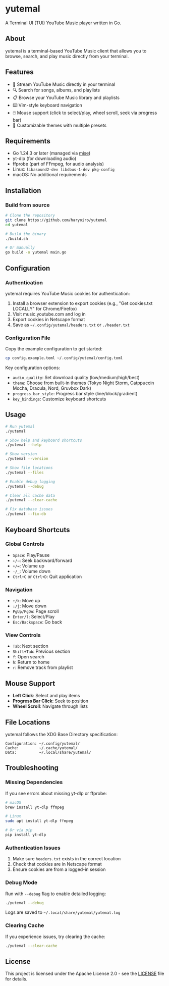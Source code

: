 # yutemal

A Terminal UI (TUI) YouTube Music player written in Go.

## About

yutemal is a terminal-based YouTube Music client that allows you to browse, search, and play music directly from your terminal.

## Features

- 🎵 Stream YouTube Music directly in your terminal
- 🔍 Search for songs, albums, and playlists
- 📋 Browse your YouTube Music library and playlists
- ⌨️ Vim-style keyboard navigation
- 🖱️ Mouse support (click to select/play, wheel scroll, seek via progress bar)
- 🎨 Customizable themes with multiple presets

## Requirements

- Go 1.24.3 or later (managed via [mise](https://mise.jdx.dev/))
- yt-dlp (for downloading audio)
- ffprobe (part of FFmpeg, for audio analysis)
- Linux: `libasound2-dev libdbus-1-dev pkg-config`
- macOS: No additional requirements

## Installation

### Build from source

```bash
# Clone the repository
git clone https://github.com/haryoiro/yutemal
cd yutemal

# Build the binary
./build.sh

# Or manually
go build -o yutemal main.go
```

## Configuration

### Authentication

yutemal requires YouTube Music cookies for authentication:

1. Install a browser extension to export cookies (e.g., "Get cookies.txt LOCALLY" for Chrome/Firefox)
2. Visit music.youtube.com and log in
3. Export cookies in Netscape format
4. Save as `~/.config/yutemal/headers.txt` or `./header.txt`

### Configuration File

Copy the example configuration to get started:

```bash
cp config.example.toml ~/.config/yutemal/config.toml
```

Key configuration options:
- `audio_quality`: Set download quality (low/medium/high/best)
- `theme`: Choose from built-in themes (Tokyo Night Storm, Catppuccin Mocha, Dracula, Nord, Gruvbox Dark)
- `progress_bar_style`: Progress bar style (line/block/gradient)
- `key_bindings`: Customize keyboard shortcuts

## Usage

```bash
# Run yutemal
./yutemal

# Show help and keyboard shortcuts
./yutemal --help

# Show version
./yutemal --version

# Show file locations
./yutemal --files

# Enable debug logging
./yutemal --debug

# Clear all cache data
./yutemal --clear-cache

# Fix database issues
./yutemal --fix-db
```

## Keyboard Shortcuts

### Global Controls
- `Space`: Play/Pause
- `←/→`: Seek backward/forward
- `+/=`: Volume up
- `-/_`: Volume down
- `Ctrl+C` or `Ctrl+D`: Quit application

### Navigation
- `↑/k`: Move up
- `↓/j`: Move down
- `PgUp/PgDn`: Page scroll
- `Enter/l`: Select/Play
- `Esc/Backspace`: Go back

### View Controls
- `Tab`: Next section
- `Shift+Tab`: Previous section
- `f`: Open search
- `h`: Return to home
- `r`: Remove track from playlist

## Mouse Support

- **Left Click**: Select and play items
- **Progress Bar Click**: Seek to position
- **Wheel Scroll**: Navigate through lists

## File Locations

yutemal follows the XDG Base Directory specification:

```
Configuration: ~/.config/yutemal/
Cache:         ~/.cache/yutemal/
Data:          ~/.local/share/yutemal/
```

## Troubleshooting

### Missing Dependencies

If you see errors about missing yt-dlp or ffprobe:

```bash
# macOS
brew install yt-dlp ffmpeg

# Linux
sudo apt install yt-dlp ffmpeg

# Or via pip
pip install yt-dlp
```

### Authentication Issues

1. Make sure `headers.txt` exists in the correct location
2. Check that cookies are in Netscape format
3. Ensure cookies are from a logged-in session

### Debug Mode

Run with `--debug` flag to enable detailed logging:

```bash
./yutemal --debug
```

Logs are saved to `~/.local/share/yutemal/yutemal.log`

### Clearing Cache

If you experience issues, try clearing the cache:

```bash
./yutemal --clear-cache
```

## License

This project is licensed under the Apache License 2.0 - see the [LICENSE](LICENSE) file for details.
